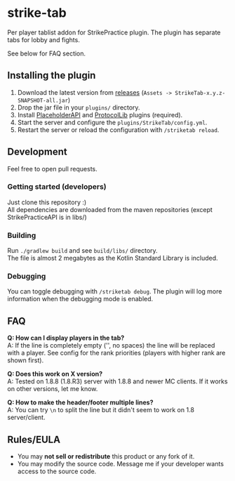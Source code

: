 # strike-tab
Per player tablist addon for StrikePractice plugin. The plugin has separate tabs for lobby and fights.

See below for FAQ section.

## Installing the plugin
1. Download the latest version from [releases](https://github.com/toppev/strike-tab/releases) (`Assets -> StrikeTab-x.y.z-SNAPSHOT-all.jar`)
2. Drop the jar file in your `plugins/` directory.
3. Install [PlaceholderAPI](https://www.spigotmc.org/resources/placeholderapi.6245/) and [ProtocolLib](https://www.spigotmc.org/resources/protocollib.1997/) plugins (required).
4. Start the server and configure the `plugins/StrikeTab/config.yml`.
5. Restart the server or reload the configuration with `/striketab reload`.


## Development

Feel free to open pull requests.

### Getting started (developers)
Just clone this repository :)  
All dependencies are downloaded from the maven repositories (except StrikePracticeAPI is in libs/)

### Building
Run `./gradlew build` and see `build/libs/` directory.  
The file is almost 2 megabytes as the Kotlin Standard Library is included.

### Debugging
You can toggle debugging with `/striketab debug`. The plugin will log more information when the debugging mode is enabled.

## FAQ
**Q: How can I display players in the tab?**  
A: If the line is completely empty ('', no spaces) the line will be replaced with a player. See config for the rank priorities (players with higher rank are shown first).

**Q: Does this work on X version?**  
A: Tested on 1.8.8 (1.8.R3) server with 1.8.8 and newer MC clients. If it works on other versions, let me know.

**Q: How to make the header/footer multiple lines?**  
A: You can try `\n` to split the line but it didn't seem to work on 1.8 server/client.

## Rules/EULA
- You may **not sell or redistribute** this product or any fork of it.
- You may modify the source code.
 Message me if your developer wants access to the source code.